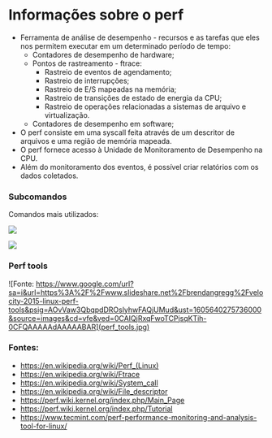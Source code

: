 # Informações sobre o perf

* Ferramenta de análise de desempenho - recursos e as tarefas que eles nos permitem executar em um determinado período de tempo:
    * Contadores de desempenho de hardware;
    * Pontos de rastreamento - ftrace:
        * Rastreio de eventos de agendamento;
        * Rastreio de interrupções;
        * Rastreio de E/S mapeadas na memória;
        * Rastreio de transições de estado de energia da CPU;
        * Rastreio de operações relacionadas a sistemas de arquivo e virtualização.
    * Contadores de desempenho em software;
* O perf consiste em uma syscall feita através de um descritor de arquivos e uma região de memória mapeada.
* O perf fornece acesso à Unidade de Monitoramento de Desempenho na CPU.
* Além do monitoramento dos eventos, é possível criar relatórios com os dados coletados.

### Subcomandos
Comandos mais utilizados:


![](Comandos_perf.png)


![](Comandos_perf_2.png)


### Perf tools


![Fonte: https://www.google.com/url?sa=i&url=https%3A%2F%2Fwww.slideshare.net%2Fbrendangregg%2Fvelocity-2015-linux-perf-tools&psig=AOvVaw3QbqpdDROslyhwFAQjUMud&ust=1605640275736000&source=images&cd=vfe&ved=0CAIQjRxqFwoTCPjsqKTih-0CFQAAAAAdAAAAABAR](perf_tools.jpg)


### Fontes:

* https://en.wikipedia.org/wiki/Perf_(Linux)
* https://en.wikipedia.org/wiki/Ftrace
* https://en.wikipedia.org/wiki/System_call
* https://en.wikipedia.org/wiki/File_descriptor
* https://perf.wiki.kernel.org/index.php/Main_Page
* https://perf.wiki.kernel.org/index.php/Tutorial
* https://www.tecmint.com/perf-performance-monitoring-and-analysis-tool-for-linux/
